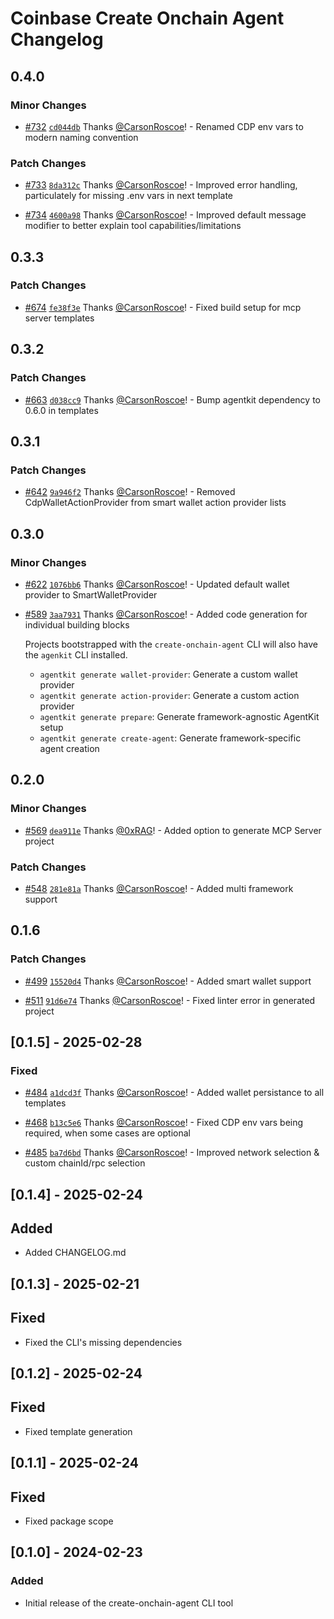 # Coinbase Create Onchain Agent Changelog

## 0.4.0

### Minor Changes

- [#732](https://github.com/coinbase/agentkit/pull/732) [`cd044db`](https://github.com/coinbase/agentkit/commit/cd044db7ae35140726c35ba82429b0f0885ccb60) Thanks [@CarsonRoscoe](https://github.com/CarsonRoscoe)! - Renamed CDP env vars to modern naming convention

### Patch Changes

- [#733](https://github.com/coinbase/agentkit/pull/733) [`8da312c`](https://github.com/coinbase/agentkit/commit/8da312c9a11b9df91a9768eedf9b340f67697dbd) Thanks [@CarsonRoscoe](https://github.com/CarsonRoscoe)! - Improved error handling, particulately for missing .env vars in next template

- [#734](https://github.com/coinbase/agentkit/pull/734) [`4600a98`](https://github.com/coinbase/agentkit/commit/4600a98227d74527e05ff933d364258d488517d7) Thanks [@CarsonRoscoe](https://github.com/CarsonRoscoe)! - Improved default message modifier to better explain tool capabilities/limitations

## 0.3.3

### Patch Changes

- [#674](https://github.com/coinbase/agentkit/pull/674) [`fe38f3e`](https://github.com/coinbase/agentkit/commit/fe38f3e4a02d90f3a5452cc2f7c2273abbe46462) Thanks [@CarsonRoscoe](https://github.com/CarsonRoscoe)! - Fixed build setup for mcp server templates

## 0.3.2

### Patch Changes

- [#663](https://github.com/coinbase/agentkit/pull/663) [`d038cc9`](https://github.com/coinbase/agentkit/commit/d038cc9670c5e59678adc47f0b40da92cac55cc7) Thanks [@CarsonRoscoe](https://github.com/CarsonRoscoe)! - Bump agentkit dependency to 0.6.0 in templates

## 0.3.1

### Patch Changes

- [#642](https://github.com/coinbase/agentkit/pull/642) [`9a946f2`](https://github.com/coinbase/agentkit/commit/9a946f241897bbd1f8fc394861cdbe9e8b6b4e6f) Thanks [@CarsonRoscoe](https://github.com/CarsonRoscoe)! - Removed CdpWalletActionProvider from smart wallet action provider lists

## 0.3.0

### Minor Changes

- [#622](https://github.com/coinbase/agentkit/pull/622) [`1076bb6`](https://github.com/coinbase/agentkit/commit/1076bb661ad6ff533006777ec658547d5a15f1b1) Thanks [@CarsonRoscoe](https://github.com/CarsonRoscoe)! - Updated default wallet provider to SmartWalletProvider

- [#589](https://github.com/coinbase/agentkit/pull/589) [`3aa7931`](https://github.com/coinbase/agentkit/commit/3aa793137c1d7ff0a57fb68be0a97cc1978b51d8) Thanks [@CarsonRoscoe](https://github.com/CarsonRoscoe)! - Added code generation for individual building blocks

  Projects bootstrapped with the `create-onchain-agent` CLI will also have the `agenkit` CLI installed.

  - `agentkit generate wallet-provider`: Generate a custom wallet provider
  - `agentkit generate action-provider`: Generate a custom action provider
  - `agentkit generate prepare`: Generate framework-agnostic AgentKit setup
  - `agentkit generate create-agent`: Generate framework-specific agent creation

## 0.2.0

### Minor Changes

- [#569](https://github.com/coinbase/agentkit/pull/569) [`dea911e`](https://github.com/coinbase/agentkit/commit/dea911e384a702b1c2b26dde66b1f3213683e603) Thanks [@0xRAG](https://github.com/0xRAG)! - Added option to generate MCP Server project

### Patch Changes

- [#548](https://github.com/coinbase/agentkit/pull/548) [`281e81a`](https://github.com/coinbase/agentkit/commit/281e81a46f3148531b1ba13096cbd9b6fcddb7b0) Thanks [@CarsonRoscoe](https://github.com/CarsonRoscoe)! - Added multi framework support

## 0.1.6

### Patch Changes

- [#499](https://github.com/coinbase/agentkit/pull/499) [`15520d4`](https://github.com/coinbase/agentkit/commit/15520d4cf48f204a2b0a43a303f9ab03f3c92409) Thanks [@CarsonRoscoe](https://github.com/CarsonRoscoe)! - Added smart wallet support

- [#511](https://github.com/coinbase/agentkit/pull/511) [`91d6e74`](https://github.com/coinbase/agentkit/commit/91d6e748345beb354c5839c1013f0e94e076e80f) Thanks [@CarsonRoscoe](https://github.com/CarsonRoscoe)! - Fixed linter error in generated project

## [0.1.5] - 2025-02-28

### Fixed

- [#484](https://github.com/coinbase/agentkit/pull/484) [`a1dcd3f`](https://github.com/coinbase/agentkit/commit/a1dcd3fa32dac78a91eb99938e5608672ca005ee) Thanks [@CarsonRoscoe](https://github.com/CarsonRoscoe)! - Added wallet persistance to all templates

- [#468](https://github.com/coinbase/agentkit/pull/468) [`b13c5e6`](https://github.com/coinbase/agentkit/commit/b13c5e685ebeed1d00963286067da1a106b18d37) Thanks [@CarsonRoscoe](https://github.com/CarsonRoscoe)! - Fixed CDP env vars being required, when some cases are optional

- [#485](https://github.com/coinbase/agentkit/pull/485) [`ba7d6bd`](https://github.com/coinbase/agentkit/commit/ba7d6bdb5745f6651c73899f4b5628dd9e331c7e) Thanks [@CarsonRoscoe](https://github.com/CarsonRoscoe)! - Improved network selection & custom chainId/rpc selection

## [0.1.4] - 2025-02-24

## Added

- Added CHANGELOG.md

## [0.1.3] - 2025-02-21

## Fixed

- Fixed the CLI's missing dependencies

## [0.1.2] - 2025-02-24

## Fixed

- Fixed template generation

## [0.1.1] - 2025-02-24

## Fixed

- Fixed package scope

## [0.1.0] - 2024-02-23

### Added

- Initial release of the create-onchain-agent CLI tool

